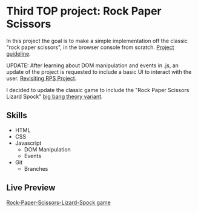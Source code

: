 # Third TOP project: Rock Paper Scissors
In this project the goal is to make a simple implementation off the classic "rock paper scissors", in the browser console from scratch. [Project guideline](https://www.theodinproject.com/paths/foundations/courses/foundations/lessons/rock-paper-scissors).

UPDATE: After learning about DOM manipulation and events in .js, an update of the project is requested to include a basic UI to interact with the user. [Revisiting RPS Project](https://www.theodinproject.com/paths/foundations/courses/foundations/lessons/revisiting-rock-paper-scissors).

I decided to update the classic game to include the "Rock Paper Scissors Lizard Spock" [big bang theory variant](https://www.youtube.com/watch?v=x5Q6-wMx-K8).
## Skills
- HTML
- CSS
- Javascript
  - DOM Manipulation
  - Events
- Git
  - Branches
## Live Preview
[Rock-Paper-Scissors-Lizard-Spock game](https://jorgelg3.github.io/TheOdinProject/003-rock-paper-scissors/)
